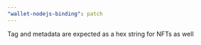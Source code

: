 ```yaml
---
"wallet-nodejs-binding": patch
---
```


Tag and metadata are expected as a hex string for NFTs as well